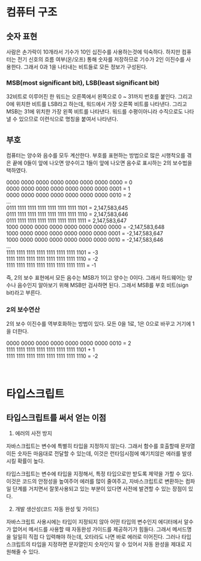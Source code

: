 # 컴퓨터 구조

## 숫자 표현

사람은 손가락이 10개라서 기수가 10인 십진수를 사용하는것에 익숙하다. 하지만 컴퓨터는 전기 신호의 흐름 여부(온/오프) 통해 숫자를 저장하므로 기수가 2인 이진수를 사용한다. 그래서 0과 1을 나타내는 비트들로 모든 정보가 구성된다.

### MSB(most significant bit), LSB(least significant bit)

32비트로 이루어진 한 워드는 오른쪽에서 왼쪽으로 0 ~ 31까지 번호를 붙인다. 그리고 0에 위치한 비트를 LSB라고 하는데, 워드에서 가장 오른쪽 비트를 나타낸다. 그리고 MSB는 31에 위치한 가장 왼쪽 비트를 나타낸다. 워드를 수평이아니라 수직으로도 나타낼 수 있으므로 이런식으로 명칭을 붙여서 나타낸다.

## 부호

컴퓨터는 양수와 음수를 모두 계산한다. 부호를 표현하는 방법으로 많은 시행착오를 겪은 끝에 0들이 앞에 나오면 양수이고 1들이 앞에 나오면 음수로 표시하는 2의 보수법을 택하였다.

0000 0000 0000 0000 0000 0000 0000 0000 = 0<br/>
0000 0000 0000 0000 0000 0000 0000 0001 = 1<br/>
0000 0000 0000 0000 0000 0000 0000 0010 = 2<br/>
...<br/>
0111 1111 1111 1111 1111 1111 1111 1101 = 2,147,583,645<br/>
0111 1111 1111 1111 1111 1111 1111 1110 = 2,147,583,646<br/>
0111 1111 1111 1111 1111 1111 1111 1111 = 2,147,583,647<br/>
1000 0000 0000 0000 0000 0000 0000 0000 = -2,147,583,648<br/>
1000 0000 0000 0000 0000 0000 0000 0001 = -2,147,583,647<br/>
1000 0000 0000 0000 0000 0000 0000 0010 = -2,147,583,646<br/>
...<br/>
1111 1111 1111 1111 1111 1111 1111 1101 = -3<br/>
1111 1111 1111 1111 1111 1111 1111 1110 = -2<br/>
1111 1111 1111 1111 1111 1111 1111 1111 = -1<br/>

즉, 2의 보수 표현에서 모든 음수는 MSB가 1이고 양수는 0이다. 그래서 하드웨어는 양수나 음수인지 알아보기 위해 MSB만 검사하면 된다. 그래서 MSB를 부호 비트(sign bit)라고 부른다.

### 2의 보수연산

2의 보수 이진수를 역부호화하는 방법이 있다. 모든 0을 1로, 1은 0으로 바꾸고 거기에 1을 더한다.

0000 0000 0000 0000 0000 0000 0000 0010 = 2<br/>
1111 1111 1111 1111 1111 1111 1111 1101 + 1<br/>
1111 1111 1111 1111 1111 1111 1111 1110 = -2

<br/>

# 타입스크립트

## 타입스크립트를 써서 얻는 이점

1. 에러의 사전 방지

자바스크립트는 변수에 특별히 타입을 지정하지 않는다. 그래서 함수를 호출할때 문자열이든 숫자든 마음대로 전달할 수 있는데, 이것은 런타임시점에 예기치않은 에러를 발생시킬 확률이 높다.

타입스크립트는 변수에 타입을 지정해서, 특정 타입으로만 받도록 제약을 가할 수 있다. 이것은 코드의 안정성을 높여주어 에러를 많이 줄여주고, 자바스크립트로 변환하는 컴파일 단계를 거치면서 잘못사용되고 있는 부분이 있다면 사전에 발견할 수 있는 장점이 있다.

2. 개발 생산성(코드 자동 완성 및 가이드)

자바스크립트 사용시에는 타입이 지정되지 않아 어떤 타입의 변수인지 에디터에서 알수가 없어서 메서드를 사용할 때 자동완성 가이드를 제공하기가 힘들다. 그래서 메서드명을 일일히 직접 다 입력해야 하는데, 오타라도 나면 바로 에러로 이어진다. 그러나 타입스크립트의 타입을 지정하면 문자열인지 숫자인지 알 수 있어서 자동 완성을 제대로 지원해줄 수 있다.